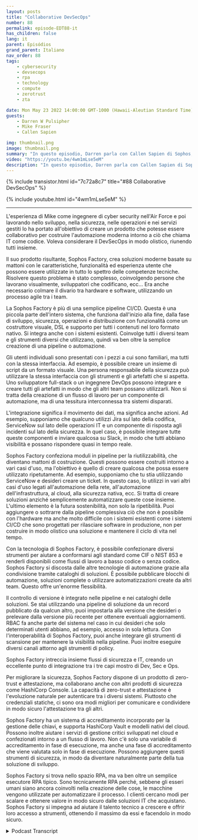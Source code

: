 ```yaml
---
layout: posts
title: "Collaborative DevSecOps"
number: 88
permalink: episode-EDT88-it
has_children: false
lang: it
parent: Episódios
grand_parent: Italiano
nav_order: 88
tags:
    - cybersecurity
    - devsecops
    - rpa
    - technology
    - compute
    - zerotrust
    - zta

date: Mon May 23 2022 14:00:00 GMT-1000 (Hawaii-Aleutian Standard Time)
guests:
    - Darren W Pulsipher
    - Mike Fraser
    - Callen Sapien

img: thumbnail.png
image: thumbnail.png
summary: "In questo episodio, Darren parla con Callen Sapien di Sophos, Direttore del Product Management di Sophos Factory e Mike Fraser, VP di DevSecOps, riguardo al loro prodotto che permette una vera collaborazione in SecDevOps."
video: "https://youtu.be/4wm1mLse5eM"
description: "In questo episodio, Darren parla con Callen Sapien di Sophos, Direttore del Product Management di Sophos Factory e Mike Fraser, VP di DevSecOps, riguardo al loro prodotto che permette una vera collaborazione in SecDevOps."
---
```


<div>
{% include transistor.html id="7c72a8c7" title="#88 Collaborative DevSecOps" %}

{% include youtube.html id="4wm1mLse5eM" %}
</div>

---

L'esperienza di Mike come ingegnere di cyber security nell'Air Force e poi lavorando nello sviluppo, nella sicurezza, nelle operazioni e nei servizi gestiti lo ha portato all'obiettivo di creare un prodotto che potesse essere collaborativo per costruire l'automazione moderna intorno a ciò che chiama IT come codice. Voleva considerare il DevSecOps in modo olistico, riunendo tutti insieme.

Il suo prodotto risultante, Sophos Factory, crea soluzioni moderne basate su mattoni con le caratteristiche, funzionalità ed esperienza utente che possono essere utilizzate in tutto lo spettro delle competenze tecniche. Risolvere questo problema è stato complesso, coinvolgendo persone che lavorano visualmente, sviluppatori che codificano, ecc... Era anche necessario colmare il divario tra hardware e software, utilizzando un processo agile tra i team.

La Sophos Factory è più di una semplice pipeline CI/CD. Questa è una piccola parte dell'intero sistema, che funziona dall'inizio alla fine, dalla fase di sviluppo, sicurezza, operazioni e distribuzione con funzionalità come un costruttore visuale, DSL e supporto per tutti i contenuti nel loro formato nativo. Si integra anche con i sistemi esistenti. Coinvolge tutti i diversi team e gli strumenti diversi che utilizzano, quindi va ben oltre la semplice creazione di una pipeline o automazione.

Gli utenti individuali sono presentati con i pezzi a cui sono familiari, ma tutti con la stessa interfaccia. Ad esempio, è possibile creare un insieme di script da un formato visuale. Una persona responsabile della sicurezza può utilizzare la stessa interfaccia con gli strumenti e gli artefatti che si aspetta. Uno sviluppatore full-stack o un ingegnere DevOps possono integrare e creare tutti gli artefatti in modo che gli altri team possano utilizzarli. Non si tratta della creazione di un flusso di lavoro per un componente di automazione, ma di una tessitura interconnessa tra sistemi disparati.

L'integrazione significa il movimento dei dati, ma significa anche azioni. Ad esempio, supponiamo che qualcuno utilizzi Jira sul lato della codifica, ServiceNow sul lato delle operazioni IT e un componente di risposta agli incidenti sul lato della sicurezza. In quel caso, è possibile integrare tutte queste componenti e inviare qualcosa su Slack, in modo che tutti abbiano visibilità e possano rispondere quasi in tempo reale.

Sophos Factory confeziona moduli in pipeline per la riutilizzabilità, che diventano mattoni di costruzione. Questi possono essere costruiti intorno a vari casi d'uso, ma l'obiettivo è quello di creare qualcosa che possa essere utilizzato ripetutamente. Ad esempio, supponiamo che tu stia utilizzando ServiceNow e desideri creare un ticket. In questo caso, lo utilizzi in vari altri casi d'uso legati all'automazione della rete, all'automazione dell'infrastruttura, al cloud, alla sicurezza nativa, ecc. Si tratta di creare soluzioni anziché semplicemente automatizzare queste cose insieme. L'ultimo elemento è la futura sostenibilità, non solo la ripetibilità. Puoi aggiungere o sottrarre dalla pipeline complessiva ciò che non è possibile con l'hardware ma anche molto difficile con i sistemi esistenti come i sistemi CI/CD che sono progettati per rilasciare software in produzione, non per costruire in modo olistico una soluzione e mantenere il ciclo di vita nel tempo.

Con la tecnologia di Sophos Factory, è possibile confezionare diversi strumenti per aiutare a conformarsi agli standard come CIF o NIST 853 e renderli disponibili come flussi di lavoro a basso codice o senza codice. Sophos Factory si discosta dalle altre tecnologie di automazione grazie alla condivisione tramite cataloghi di soluzioni. È possibile pubblicare blocchi di automazione, soluzioni complete o utilizzare automatizzazioni create da altri team. Questo offre un'enorme flessibilità.

Il controllo di versione è integrato nelle pipeline e nei cataloghi delle soluzioni. Se stai utilizzando una pipeline di soluzione da un record pubblicato da qualcun altro, puoi impostarla alla versione che desideri o prelevare dalla versione più recente per ottenere eventuali aggiornamenti. RBAC fa anche parte del sistema nel caso in cui desideri che solo determinati utenti abbiano, ad esempio, accesso in sola lettura. Con l'interoperabilità di Sophos Factory, puoi anche integrare gli strumenti di scansione per mantenere la visibilità nella pipeline. Puoi inoltre eseguire diversi canali attorno agli strumenti di policy.

Sophos Factory intreccia insieme flussi di sicurezza e IT, creando un eccellente punto di integrazione tra i tre capi mostro di Dev, Sec e Ops.

Per migliorare la sicurezza, Sophos Factory dispone di un prodotto di zero-trust e attestazione, ma collaborano anche con altri prodotti di sicurezza come HashiCorp Console. La capacità di zero-trust e attestazione è l'evoluzione naturale per autenticare tra i diversi sistemi. Piuttosto che credenziali statiche, ci sono ora modi migliori per comunicare e condividere in modo sicuro l'attestazione tra gli altri.

Sophos Factory ha un sistema di accreditamento incorporato per la gestione delle chiavi, e supporta HashiCorp Vault e modelli nativi del cloud. Possono inoltre aiutare i servizi di gestione critici sviluppati nel cloud e confezionati intorno a un flusso di lavoro. Non c'è solo una variabile di accreditamento in fase di esecuzione, ma anche una fase di accreditamento che viene valutata solo in fase di esecuzione. Possono aggiungere questi strumenti di sicurezza, in modo da diventare naturalmente parte della tua soluzione di sviluppo.

Sophos Factory si trova nello spazio RPA, ma va ben oltre un semplice esecutore RPA tipico. Sono tecnicamente RPA perché, sebbene gli esseri umani siano ancora coinvolti nella creazione delle cose, le macchine vengono utilizzate per automatizzare il processo. I clienti cercano modi per scalare e ottenere valore in modo sicuro dalle soluzioni IT che acquistano. Sophos Factory si impegna ad aiutare il talento tecnico a crescere e offrir loro accesso a strumenti, ottenendo il massimo da essi e facendolo in modo sicuro.



<details>
<summary> Podcast Transcript </summary>

<p></p>

</details>
